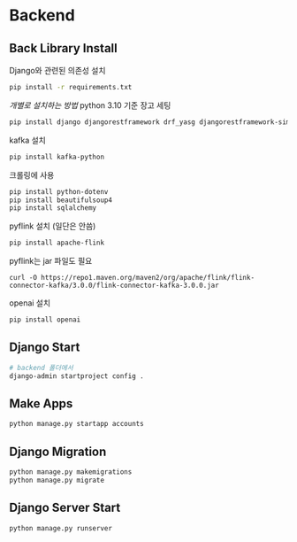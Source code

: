 # Backend

## Back Library Install
Django와 관련된 의존성 설치
```bash
pip install -r requirements.txt
```

*개별로 설치하는 방법*
python 3.10 기준 
장고 세팅 
```bash
pip install django djangorestframework drf_yasg djangorestframework-simplejwt markdown django-filter django-allauth django-cors-headers dj_rest_auth psycopg2 pgvector requests
``` 
kafka 설치
```bash
pip install kafka-python
```

크롤링에 사용
```bash
pip install python-dotenv
pip install beautifulsoup4
pip install sqlalchemy
```


pyflink 설치 (일단은 안씀)
```bash
pip install apache-flink
```
pyflink는 jar 파일도 필요
```git-bash
curl -O https://repo1.maven.org/maven2/org/apache/flink/flink-connector-kafka/3.0.0/flink-connector-kafka-3.0.0.jar
```

openai 설치
```bash
pip install openai
```


## Django Start
```bash
# backend 폴더에서
django-admin startproject config .
```

## Make Apps
```bash
python manage.py startapp accounts
```

## Django Migration
```bash
python manage.py makemigrations
python manage.py migrate
```

## Django Server Start
```bash
python manage.py runserver
```



